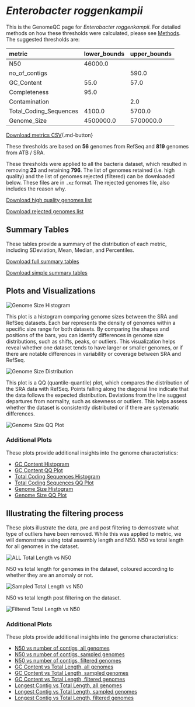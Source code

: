 # *Enterobacter roggenkampii*

This is the GenomeQC page for *Enterobacter roggenkampii*. For detailed methods on how these thresholds were calculated, please see [Methods](../../methods.md).
The suggested thresholds are: 

| metric                 | lower_bounds   | upper_bounds   |
|:-----------------------|:---------------|:---------------|
| N50                    | 46000.0        |                |
| no_of_contigs          |                | 590.0          |
| GC_Content             | 55.0           | 57.0           |
| Completeness           | 95.0           |                |
| Contamination          |                | 2.0            |
| Total_Coding_Sequences | 4100.0         | 5700.0         |
| Genome_Size            | 4500000.0      | 5700000.0      |

[Download metrics CSV](Enterobacter_roggenkampii_metrics.csv){.md-button}


These thresholds are based on **56** genomes from RefSeq and **819** genomes from ATB / SRA.

These thresholds were applied to all the bacteria dataset, which resulted in removing **23** and retaining **796**.
The list of genomes retained (i.e. high quality) and the list of genomes rejected (filtered) can be downloaded below. These files are in `.xz` format. The rejected genomes file, also includes the reason why.

[Download high quality genomes list](Enterobacter_roggenkampii_high_quality_genomes.csv.xz)


[Download rejected genomes list](Enterobacter_roggenkampii_filtered_out_genomes.csv.xz)



## Summary Tables
These tables provide a summary of the distribution of each metric, including SDeviation, Mean, Median, and Percentiles.

[Download full summary tables](summary.csv)

[Download simple summary tables](selected_summary.csv)

## Plots and Visualizations

![Genome Size Histogram](Genome_Size_refseq_histogram_kde.png)

This plot is a histogram comparing genome sizes between the SRA and RefSeq datasets. Each bar represents the density of genomes within a specific size range for both datasets. By comparing the shapes and positions of the bars, you can identify differences in genome size distributions, such as shifts, peaks, or outliers. This visualization helps reveal whether one dataset tends to have larger or smaller genomes, or if there are notable differences in variability or coverage between SRA and RefSeq.

![Genome Size Distribution](Genome_Size_refseq_histogram_kde.png)

This plot is a QQ (quantile-quantile) plot, which compares the distribution of the SRA data with RefSeq. Points falling along the diagonal line indicate that the data follows the expected distribution. Deviations from the line suggest departures from normality, such as skewness or outliers. This helps assess whether the dataset is consistently distributed or if there are systematic differences.

![Genome Size QQ Plot](Genome_Size_refseq_qqplot.png)

### Additional Plots

These plots provide additional insights into the genome characteristics:

- [GC Content Histogram](GC_Content_refseq_histogram_kde.png)
- [GC Content QQ Plot](GC_Content_refseq_qqplot.png)
- [Total Coding Sequences Histogram](Total_Coding_Sequences_refseq_histogram_kde.png)
- [Total Coding Sequences QQ Plot](Total_Coding_Sequences_refseq_qqplot.png)
- [Genome Size Histogram](Genome_Size_refseq_histogram_kde.png)
- [Genome Size QQ Plot](Genome_Size_refseq_qqplot.png)
## Illustrating the filtering process
These plots illustrate the data, pre and post filtering to demostrate what type of outliers have been removed. While this was applied to metric, we will demonstrate using total assembly length and N50.
N50 vs total length for all genomes in the dataset.

![ALL Total Length vs N50](Enterobacter_roggenkampii_all_total_length_N50.png)

N50 vs total length for genomes in the dataset, coloured according to whether they are an anomaly or not.

![Sampled Total Length vs N50](Enterobacter_roggenkampii_sample_total_length_N50.png)

N50 vs total length post filtering on the dataset.

![Filtered Total Length vs N50](Enterobacter_roggenkampii_filt_total_length_N50.png)

### Additional Plots

These plots provide additional insights into the genome characteristics:

- [N50 vs number of contigs, all genomes](Enterobacter_roggenkampii_all_N50_number.png)
- [N50 vs number of contigs, sampled genomes](Enterobacter_roggenkampii_sample_N50_number.png)
- [N50 vs number of contigs, filtered genomes](Enterobacter_roggenkampii_filt_N50_number.png)
- [GC Content vs Total Length, all genomes](Enterobacter_roggenkampii_all_total_length_GC_Content.png)
- [GC Content vs Total Length, sampled genomes](Enterobacter_roggenkampii_sample_total_length_GC_Content.png)
- [GC Content vs Total Length, filtered genomes](Enterobacter_roggenkampii_filt_total_length_GC_Content.png)
- [Longest Contig vs Total Length, all genomes](Enterobacter_roggenkampii_all_total_length_longest.png)
- [Longest Contig vs Total Length, sampled genomes](Enterobacter_roggenkampii_sample_total_length_longest.png)
- [Longest Contig vs Total Length, filtered genomes](Enterobacter_roggenkampii_filt_total_length_longest.png)
